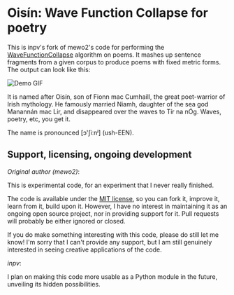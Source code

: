 # Oisín: Wave Function Collapse for poetry

This is inpv's fork of mewo2's code for performing the [WaveFunctionCollapse][wfc] algorithm on poems. It mashes up sentence fragments from a given corpus to produce poems with fixed metric forms. The output can look like this:

![Demo GIF](output/test.gif?raw=true)

It is named after Oisín, son of Fionn mac Cumhaill, the great poet-warrior of Irish mythology. He famously married Niamh, daughter of the sea god Manannán mac Lir, and disappeared over the waves to Tír na nÓg. Waves, poetry, etc, you get it.

The name is pronounced [ɔ'ʃiːnʲ] (ush-EEN).

## Support, licensing, ongoing development

_Original author (mewo2)_:

This is experimental code, for an experiment that I never really finished.

The code is available under the [MIT license](LICENSE.md), so you can fork it,
improve it, learn from it, build upon it. However, I have no interest in
maintaining it as an ongoing open source project, nor in providing support for
it. Pull requests will probably be either ignored or closed.

If you do make something interesting with this code, please do still let me know! I'm sorry that I can't provide any support, but I am still genuinely interested in seeing creative applications of the code.

_inpv_:

I plan on making this code more usable as a Python module in the future, unveiling its hidden possibilities.

[wfc]: https://github.com/mxgmn/WaveFunctionCollapse